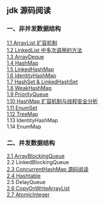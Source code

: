 ## jdk 源码阅读

### 一、非并发数据结构

[1.1 ArrayList 扩容机制](notes/data-structure/ArrayList.md)<br>
[1.2 LinkedList 中多次调用的方法](notes/data-structure/LinkedList.md)<br>
[1.3 ArrayDeque](notes/data-structure/ArrayDeque.md)<br>
[1.4 HashMap](notes/data-structure/HashMap.md)<br>
[1.5 LinkedHashMap](notes/data-structure/LinkedHashMap.md)<br>
[1.6 IdentityHashMap](notes/data-structure/IdentityHashMap.md)<br>
[1.7 HashSet & LinkedHashSet](notes/data-structure/HashSet-LinkedHashSet.md)<br>
[1.8 WeakHashMap](https://zchen96.github.io/2018/12/15/WeakHashMap-%E6%BA%90%E7%A0%81%E9%98%85%E8%AF%BB/)<br>
[1.9 PriorityQueue](https://zchen96.github.io/2018/12/15/PriorityQueue-%E6%BA%90%E7%A0%81%E9%98%85%E8%AF%BB/)<br>
[1.10 HashMap 扩容机制与线程安全分析](https://zchen96.github.io/2018/12/15/HashMap-%E6%89%A9%E5%AE%B9%E6%9C%BA%E5%88%B6%E4%B8%8E%E7%BA%BF%E7%A8%8B%E5%AE%89%E5%85%A8%E5%88%86%E6%9E%90/)<br>
[1.11 EnumSet](notes/data-structure/EnumSet.md)<br>
[1.12 TreeMap](notes/data-structure/TreeMap.md)<br>
1.13 IdentityHashMap <br>
1.14 EnumMap <br>

### 二、并发数据结构

[2.1 ArrayBlockingQueue](https://zchen96.github.io/2019/01/21/ArrayBlockingQueue-%E6%BA%90%E7%A0%81%E9%98%85%E8%AF%BB/)<br>
2.2 LinkedBlockingQueue <br>
[2.3 ConcurrentHashMap 源码阅读](notes/data-structure/ConcurrentHashMap.md)<br>
[2.4 Hashtable](https://zchen96.github.io/2019/01/25/Hashtable-%E6%BA%90%E7%A0%81%E9%98%85%E8%AF%BB/) <br>
2.5 DelayQueue <br>
[2.6 CopyOnWriteArrayList](https://zchen96.github.io/2019/02/15/CopyOnWriteArrayList%E6%BA%90%E7%A0%81%E9%98%85%E8%AF%BB/) <br>
[2.7 AtomicInteger](notes/data-structure/AtomicInteger.md)  <br>


